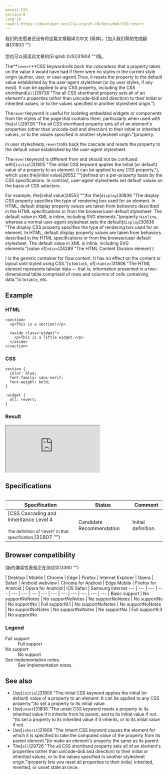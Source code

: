 ```yaml
---
manual:CSS
version:0
lang:zh
rawUrl:https://developer.mozilla.org/zh-CN/docs/Web/CSS/revert
---
```




<bdi>我们的志愿者还没有将这篇文章翻译为<bdi>中文 (简体)</bdi>。[加入我们帮助完成翻译]31803 "")<br></br>您也可以阅读此文章的[English (US)]31804 "")版。</bdi>






The**`revert`**CSS keyword*rolls back the cascade*so that a property takes on the value it would have had if there were no styles in the current style origin (author, user, or user-agent).Thus, it resets the property to the default value established by the user-agent stylesheet (or by user styles, if any exist). It can be applied to any CSS property, including the CSS shorthand[`all`]29726 "The all CSS shorthand property sets all of an element's properties (other than unicode-bidi and direction) to their initial or inherited values, or to the values specified in another stylesheet origin.").



The`revert`keyword is useful for isolating embedded widgets or components from the styles of the page that contains them, particularly when used with the[`all`]29726 "The all CSS shorthand property sets all of an element's properties (other than unicode-bidi and direction) to their initial or inherited values, or to the values specified in another stylesheet origin.")property.



In user stylesheets,`revert`rolls back the cascade and resets the property to the default value established by the user-agent stylesheet.



The`revert`keyword is different from and should not be confused with[`initial`]31805 "The initial CSS keyword applies the initial (or default) value of a property to an element. It can be applied to any CSS property."), which uses the[initial value]28552 "")defined on a per-property basis by the CSS specifications. In contrast, user-agent stylesheets set default values on the basis of CSS selectors.



For example, the[initial value]28552 "")for the[`display`]30836 "The display CSS property specifies the type of rendering box used for an element. In HTML, default display property values are taken from behaviors described in the HTML specifications or from the browser/user default stylesheet. The default value in XML is inline, including SVG elements.")property is`inline`, whereas a normal user-agent stylesheet sets the default[`display`]30836 "The display CSS property specifies the type of rendering box used for an element. In HTML, default display property values are taken from behaviors described in the HTML specifications or from the browser/user default stylesheet. The default value in XML is inline, including SVG elements.")value of[`<div>`]24289 "The HTML Content Division element (<div>) is the generic container for flow content. It has no effect on the content or layout until styled using CSS.")s to`block`, of[`<table>`]31806 "The HTML <table> element represents tabular data — that is, information presented in a two-dimensional table comprised of rows and columns of cells containing data.")s to`table`, etc.



## Example<a name="Example"></a>

### HTML<a name="HTML"></a>

```
<section>
  <p>This is a section!</p>

  <aside class="widget">
    <p>This is a little widget.</p>
  </aside>
</section>
```

### CSS<a name="CSS"></a>

```
section {
  color: blue;
  font-family: sans-serif;
  font-weight: bold;
}

.widget {
  all: revert;
}
```

### Result<a name="Result"></a>


<iframe src='https://mdn.mozillademos.org/en-US/docs/Web/CSS/revert$samples/Example?revision=1365967' width='null' height='null'></iframe>



## Specifications<a name="Specifications"></a>

Specification | Status | Comment 
 ---  |  ---  |  ---  | 
[CSS Cascading and Inheritance Level 4<br></br><small>The definition of &#39;revert&#39; in that specification.</small>]31807 "") | Candidate Recommendation | Initial definition. 


## Browser compatibility<a name="Browser_compatibility"></a>
[新的兼容性表格正在测试中<i></i>]3360 "")

 | <abbr>Desktop<i></i></abbr> | <abbr>Mobile<i></i></abbr> 
 | <abbr>Chrome<i></i></abbr> | <abbr>Edge<i></i></abbr> | <abbr>Firefox<i></i></abbr> | <abbr>Internet Explorer<i></i></abbr> | <abbr>Opera<i></i></abbr> | <abbr>Safari<i></i></abbr> | <abbr>Android webview<i></i></abbr> | <abbr>Chrome for Android<i></i></abbr> | <abbr>Edge Mobile<i></i></abbr> | <abbr>Firefox for Android<i></i></abbr> | <abbr>Opera for Android<i></i></abbr> | <abbr>iOS Safari<i></i></abbr> | <abbr>Samsung Internet<i></i></abbr> 
 ---  |  ---  |  ---  |  ---  |  ---  |  ---  |  ---  |  ---  |  ---  |  ---  |  ---  |  ---  |  ---  |  ---  | 
Basic support | <abbr>No support</abbr>No<abbr>Notes<i></i></abbr> | <abbr>No support</abbr>No<abbr>Notes<i></i></abbr> | <abbr>No support</abbr>No<abbr>Notes<i></i></abbr> | <abbr>No support</abbr>No | <abbr>No support</abbr>No | <abbr>Full support</abbr>9.1 | <abbr>No support</abbr>No<abbr>Notes<i></i></abbr> | <abbr>No support</abbr>No<abbr>Notes<i></i></abbr> | <abbr>No support</abbr>No<abbr>Notes<i></i></abbr> | <abbr>No support</abbr>No<abbr>Notes<i></i></abbr> | <abbr>No support</abbr>No | <abbr>Full support</abbr>9.3 | <abbr>No support</abbr>No 


### Legend<a name="Legend"></a>
<dl><dt id=''><abbr>Full support</abbr></dt><dd>Full support</dd><dt id=''><abbr>No support</abbr></dt><dd>No support</dd><dt id=''><abbr>See implementation notes.<i></i></abbr></dt><dd>See implementation notes.</dd></dl>



## See also<a name="See_also"></a>

* Use[`initial`]31805 "The initial CSS keyword applies the initial (or default) value of a property to an element. It can be applied to any CSS property.")to set a property to its initial value.
* Use[`unset`]31808 "The unset CSS keyword resets a property to its inherited value if it inherits from its parent, and to its initial value if not. ")to set a property to its inherited value if it inherits, or to its initial value if not.
* Use[`inherit`]31809 "The inherit CSS keyword causes the element for which it is specified to take the computed value of the property from its parent element.")to make an element&#39;s property the same as its parent.
* The[`all`]29726 "The all CSS shorthand property sets all of an element's properties (other than unicode-bidi and direction) to their initial or inherited values, or to the values specified in another stylesheet origin.")property lets you reset all properties to their initial, inherited, reverted, or unset state at once.



